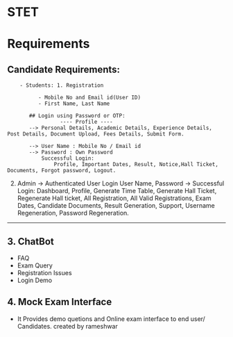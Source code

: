 # STET

# Requirements

## Candidate Requirements:

        - Students: 1. Registration

              - Mobile No and Email id(User ID)
              - First Name, Last Name

           ## Login using Password or OTP:
                     ---- Profile ----
           --> Personal Details, Academic Details, Experience Details, Post Details, Document Upload, Fees Details, Submit Form.

           --> User Name : Mobile No / Email id
           --> Password : Own Password
               Successful Login:
                   Profile, Important Dates, Result, Notice,Hall Ticket, Documents, Forgot password, Logout.

2.  Admin
    -> Authenticated User Login
    User Name, Password
    -> Successful Login:
    Dashboard, Profile, Generate Time Table, Generate Hall Ticket, Regenerate Hall ticket, All Registration, All Valid Registrations, Exam
    Dates, Candidate Documents, Result Generation, Support, Username Regeneration, Password Regeneration.

---

## 3. ChatBot

- FAQ
- Exam Query
- Registration Issues
- Login Demo

## 4. Mock Exam Interface

- It Provides demo quetions and Online exam interface to end user/ Candidates.
  created by rameshwar
